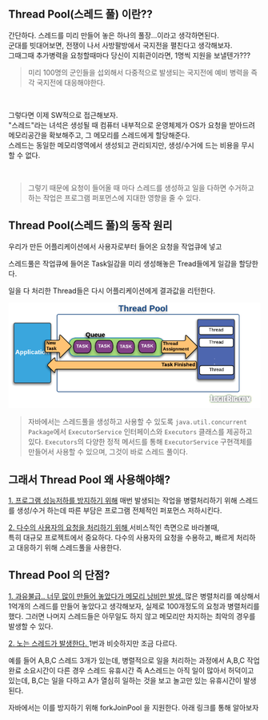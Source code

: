 ## Thread Pool(스레드 풀) 이란??

간단하다. 스레드를 미리 만들어 놓은 하나의 풀장...이라고 생각하면된다.  
군대를 빗대어보면, 전쟁이 나서 사방팔방에서 국지전을 펼친다고 생각해보자.  
그때그때 추가병력을 요청할때마다 당신이 지휘관이라면, 1명씩 지원을 보낼텐가???  

> 미리 100명의 군인들을 섭외해서 다중적으로 발생되는 국지전에 예비 병력을 즉각 국지전에 대응해야한다.  

<br>

그렇다면 이제 SW적으로 접근해보자.  
"스레드"라는 녀석은 생성될 때 컴퓨터 내부적으로 운영체제가 OS가 요청을 받아드려 메모리공간을 확보해주고, 그 메모리를 스레드에게 할당해준다.  
스레드는 동일한 메모리영역에서 생성되고 관리되지만, 생성/수거에 드는 비용을 무시할 수 없다.  

<br>

> 그렇기 때문에 요청이 들어올 때 마다 스레드를 생성하고 일을 다하면 수거하고 하는 작업은 프로그램 퍼포먼스에 지대한 영향을 줄 수 있다.  


## Thread Pool(스레드 풀)의 동작 원리
우리가 만든 어플리케이션에서 사용자로부터 들어온 요청을 작업큐에 넣고  

스레드풀은 작업큐에 들어온 Task일감을 미리 생성해놓은 Tread들에게 일감을 할당한다.  

일을 다 처리한 Thread들은 다시 어플리케이션에게 결과값을 리턴한다.  

<img src="../../img/Thread.png">


> 자바에서는 스레드풀을 생성하고 사용할 수 있도록 ``java.util.concurrent Package``에서 ``ExecutorService`` 인터페이스와 ``Executors`` 클래스를 제공하고 있다. ``Executors``의 다양한 정적 메서드를 통해 ``ExecutorService`` 구현객체를 만들어서 사용할 수 있으며, 그것이 바로 스레드 풀이다. 

## 그래서 Thread Pool 왜 사용해야해?

<ins>1. 프로그램 성능저하를 방지하기 위해</ins>
매번 발생되는 작업을 병렬처리하기 위해 스레드를 생성/수거 하는데 따른 부담은 프로그램 전체적인 퍼포먼스 저하시킨다.  

<ins>2. 다수의 사용자의 요청을 처리하기 위해 </ins>
서비스적인 측면으로 바라볼때,  
특히 대규모 프로젝트에서 중요하다. 다수의 사용자의 요청을 수용하고, 빠르게 처리하고 대응하기 위해 스레드풀을 사용한다.  


## Thread Pool 의 단점?

<ins> 1. 과유불급.. 너무 많이 만들어 놓았다가 메모리 낭비만 발생. </ins>
많은 병렬처리를 예상해서 1억개의 스레드를 만들어 놓았다고 생각해보자, 실제로 100개정도의 요청과 병렬처리를 했다. 그러면 나머지 스레드들은 아무일도 하지 않고 메모리만 차지하는 최악의 경우를 발생할 수 있다.

<ins>2. 노는 스레드가 발생한다. </ins>
1번과 비슷하지만 조금 다르다.  

예를 들어 A,B,C 스레드 3개가 있는데, 병렬적으로 일을 처리하는 과정에서 A,B,C 작업완료 소요시간이 다른 경우 스레드 유휴시간 즉 A스레드는 아직 일이 많아서 허덕이고 있는데, B,C는 일을 다하고 A가 열심히 일하는 것을 보고 놀고만 있는 유휴시간이 발생된다.  

자바에서는 이를 방지하기 위해 forkJoinPool 을 지원한다. 아래 링크를 통해 알아보자  